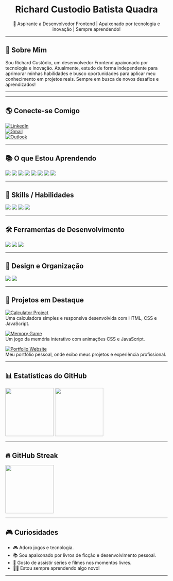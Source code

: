 <!-- Profile Header / Cabeçalho do Perfil -->
<h1 align="center">
    Richard Custodio Batista Quadra  
</h1>

<p align="center">
    🚀 Aspirante a Desenvolvedor Frontend | Apaixonado por tecnologia e inovação | Sempre aprendendo!
</p>

---

## 🚀 Sobre Mim  
Sou Richard Custódio, um desenvolvedor Frontend apaixonado por tecnologia e inovação. Atualmente, estudo de forma independente para aprimorar minhas habilidades e busco oportunidades para aplicar meu conhecimento em projetos reais. Sempre em busca de novos desafios e aprendizados!

---
<!--
## Melhorias no Perfil  
 **Foto de Perfil Profissional** para causar uma boa impressão.  
 **Banner Personalizado** para destacar sua identidade visual.  
 **Badges e Certificações** para evidenciar habilidades.  
 **Perfil Sempre Atualizado** com novos projetos e aprendizados.  
-->
---

## 🌎 Conecte-se Comigo   
[![LinkedIn](https://img.shields.io/badge/LinkedIn-0077B5?style=for-the-badge&logo=linkedin&logoColor=white)](https://www.linkedin.com/in/richard-custodio-batista-quadra-279391312/)  
[![Gmail](https://img.shields.io/badge/Gmail-D14836?style=for-the-badge&logo=gmail&logoColor=white)](mailto:rc.custodio078@gmail.com)  
[![Outlook](https://img.shields.io/badge/Outlook-0078D4?style=for-the-badge&logo=microsoft-outlook&logoColor=white)](mailto:rc.custodio@outlook.com)  

---

## 📚 O que Estou Aprendendo  
<p align="left">
  <img src="https://img.shields.io/badge/HTML5-E34F26?style=for-the-badge&logo=html5&logoColor=white" />
  <img src="https://img.shields.io/badge/CSS3-1572B6?style=for-the-badge&logo=css3&logoColor=white" />
  <img src="https://img.shields.io/badge/JavaScript-F7DF1E?style=for-the-badge&logo=javascript&logoColor=black" />
  <img src="https://img.shields.io/badge/React-61DAFB?style=for-the-badge&logo=react&logoColor=black" />
  <img src="https://img.shields.io/badge/TypeScript-3178C6?style=for-the-badge&logo=typescript&logoColor=white" />
  <img src="https://img.shields.io/badge/Node.js-339933?style=for-the-badge&logo=node.js&logoColor=white" />
  <img src="https://img.shields.io/badge/Redux-764ABC?style=for-the-badge&logo=redux&logoColor=white" />
  <img src="https://img.shields.io/badge/TailwindCSS-06B6D4?style=for-the-badge&logo=tailwindcss&logoColor=white" />
</p>

---

## 🏅 Skills / Habilidades  

<p align="left">
  <img src="https://img.shields.io/badge/HTML5-Basic-orange?style=for-the-badge&logo=html5&logoColor=white" />
  <img src="https://img.shields.io/badge/CSS3-Basic-blue?style=for-the-badge&logo=css3&logoColor=white" />
  <img src="https://img.shields.io/badge/JavaScript-Basic-yellow?style=for-the-badge&logo=javascript&logoColor=black" />
  <img src="https://img.shields.io/badge/React.js-Basic-blue?style=for-the-badge&logo=react&logoColor=white" />
</p>

---

## 🛠️ Ferramentas de Desenvolvimento  
<p align="left">
  <img src="https://img.shields.io/badge/VS%20Code-007ACC?style=for-the-badge&logo=visual-studio-code&logoColor=white" />
  <img src="https://img.shields.io/badge/Git-F05032?style=for-the-badge&logo=git&logoColor=white" />
  <img src="https://img.shields.io/badge/GitHub-181717?style=for-the-badge&logo=github&logoColor=white" />
</p>

---

## 🎨 Design e Organização  
<p align="left">
  <img src="https://img.shields.io/badge/Figma-F24E1E?style=for-the-badge&logo=figma&logoColor=white" />
  <img src="https://img.shields.io/badge/Trello-0052CC?style=for-the-badge&logo=trello&logoColor=white" />
</p>

---

## 🎯 Projetos em Destaque  
[![Calculator Project](https://img.shields.io/badge/🔢%20Calculator%20Project-000?style=for-the-badge)](https://github.com/richardcustodio/calculator)  
Uma calculadora simples e responsiva desenvolvida com HTML, CSS e JavaScript.  

[![Memory Game](https://img.shields.io/badge/🧠%20Memory%20Game-000?style=for-the-badge)](https://github.com/richardcustodio/memory-game)  
Um jogo da memória interativo com animações CSS e JavaScript.  

[![Portfolio Website](https://img.shields.io/badge/🌐%20Portfolio%20Website-000?style=for-the-badge)](https://github.com/richardcustodio/portfolio)  
Meu portfólio pessoal, onde exibo meus projetos e experiência profissional.  

---

## 📊 Estatísticas do GitHub  
<div align="left">
    <img src="https://github-readme-stats.vercel.app/api?username=richardcustodio&show_icons=true&theme=tokyonight" height="150px">
    <img src="https://github-readme-stats.vercel.app/api/top-langs/?username=richardcustodio&layout=compact&theme=tokyonight" height="150px">
</div>  

---

## 🔥 GitHub Streak  
<div align="left">
    <img src="https://streak-stats.demolab.com?user=richardcustodio&theme=tokyonight&hide_border=true" height="150px">
</div> 

---

## 🎮 Curiosidades  
- 🎮 Adoro jogos e tecnologia.  
- 📚 Sou apaixonado por livros de ficção e desenvolvimento pessoal.  
- 🎥 Gosto de assistir séries e filmes nos momentos livres.  
- 🧙️‍♂️ Estou sempre aprendendo algo novo!  

---
